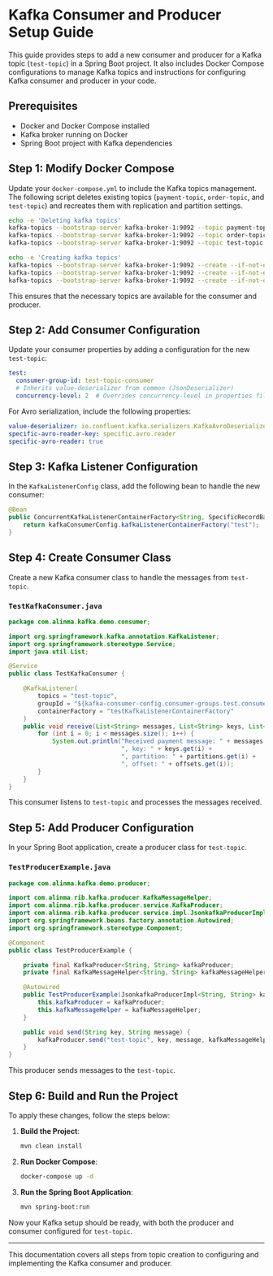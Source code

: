# Kafka Consumer and Producer Setup Guide

This guide provides steps to add a new consumer and producer for a Kafka topic (`test-topic`) in a Spring Boot project. It also includes Docker Compose configurations to manage Kafka topics and instructions for configuring Kafka consumer and producer in your code.

## Prerequisites

- Docker and Docker Compose installed
- Kafka broker running on Docker
- Spring Boot project with Kafka dependencies

## Step 1: Modify Docker Compose

Update your `docker-compose.yml` to include the Kafka topics management. The following script deletes existing topics (`payment-topic`, `order-topic`, and `test-topic`) and recreates them with replication and partition settings.

```bash
echo -e 'Deleting kafka topics'
kafka-topics --bootstrap-server kafka-broker-1:9092 --topic payment-topic --delete --if-exists
kafka-topics --bootstrap-server kafka-broker-1:9092 --topic order-topic --delete --if-exists
kafka-topics --bootstrap-server kafka-broker-1:9092 --topic test-topic --delete --if-exists

echo -e 'Creating kafka topics'
kafka-topics --bootstrap-server kafka-broker-1:9092 --create --if-not-exists --topic payment-topic --replication-factor 3 --partitions 3
kafka-topics --bootstrap-server kafka-broker-1:9092 --create --if-not-exists --topic order-topic --replication-factor 3 --partitions 3
kafka-topics --bootstrap-server kafka-broker-1:9092 --create --if-not-exists --topic test-topic --replication-factor 3 --partitions 3
```

This ensures that the necessary topics are available for the consumer and producer.

## Step 2: Add Consumer Configuration

Update your consumer properties by adding a configuration for the new `test-topic`:

```yaml
test:
  consumer-group-id: test-topic-consumer
  # Inherits value-deserializer from common (JsonDeserializer)
  concurrency-level: 2  # Overrides concurrency-level in properties file
```

For Avro serialization, include the following properties:

```yaml
value-deserializer: io.confluent.kafka.serializers.KafkaAvroDeserializer
specific-avro-reader-key: specific.avro.reader
specific-avro-reader: true
```

## Step 3: Kafka Listener Configuration

In the `KafkaListenerConfig` class, add the following bean to handle the new consumer:

```java
@Bean
public ConcurrentKafkaListenerContainerFactory<String, SpecificRecordBase> testKafkaListenerContainerFactory() {
    return kafkaConsumerConfig.kafkaListenerContainerFactory("test");
}
```

## Step 4: Create Consumer Class

Create a new Kafka consumer class to handle the messages from `test-topic`.

### `TestKafkaConsumer.java`

```java
package com.alinma.kafka.demo.consumer;

import org.springframework.kafka.annotation.KafkaListener;
import org.springframework.stereotype.Service;
import java.util.List;

@Service
public class TestKafkaConsumer {

    @KafkaListener(
        topics = "test-topic",
        groupId = "${kafka-consumer-config.consumer-groups.test.consumer-group-id}",
        containerFactory = "testKafkaListenerContainerFactory"
    )
    public void receive(List<String> messages, List<String> keys, List<Integer> partitions, List<Long> offsets) {
        for (int i = 0; i < messages.size(); i++) {
            System.out.println("Received payment message: " + messages.get(i) +
                               ", key: " + keys.get(i) +
                               ", partition: " + partitions.get(i) +
                               ", offset: " + offsets.get(i));
        }
    }
}
```

This consumer listens to `test-topic` and processes the messages received.

## Step 5: Add Producer Configuration

In your Spring Boot application, create a producer class for `test-topic`.

### `TestProducerExample.java`

```java
package com.alinma.kafka.demo.producer;

import com.alinma.rib.kafka.producer.KafkaMessageHelper;
import com.alinma.rib.kafka.producer.service.KafkaProducer;
import com.alinma.rib.kafka.producer.service.impl.JsonkafkaProducerImpl;
import org.springframework.beans.factory.annotation.Autowired;
import org.springframework.stereotype.Component;

@Component
public class TestProducerExample {

    private final KafkaProducer<String, String> kafkaProducer;
    private final KafkaMessageHelper<String, String> kafkaMessageHelper;

    @Autowired
    public TestProducerExample(JsonkafkaProducerImpl<String, String> kafkaProducer, KafkaMessageHelper<String, String> kafkaMessageHelper) {
        this.kafkaProducer = kafkaProducer;
        this.kafkaMessageHelper = kafkaMessageHelper;
    }

    public void send(String key, String message) {
        kafkaProducer.send("test-topic", key, message, kafkaMessageHelper.getCallback("payment-topic", key, message));
    }
}
```

This producer sends messages to the `test-topic`.

## Step 6: Build and Run the Project

To apply these changes, follow the steps below:

1. **Build the Project**:
   ```bash
   mvn clean install
   ```

2. **Run Docker Compose**:
   ```bash
   docker-compose up -d
   ```

3. **Run the Spring Boot Application**:
   ```bash
   mvn spring-boot:run
   ```

Now your Kafka setup should be ready, with both the producer and consumer configured for `test-topic`.

---

This documentation covers all steps from topic creation to configuring and implementing the Kafka consumer and producer.
